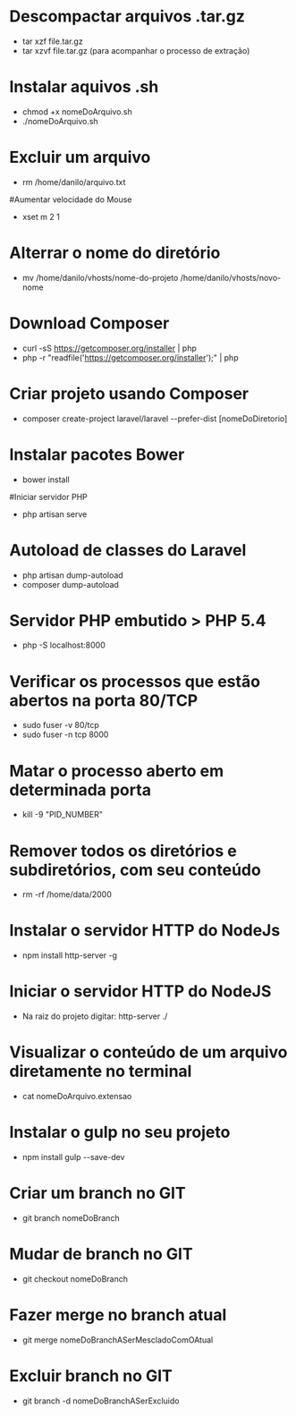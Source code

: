 # Descompactar arquivos .tar.gz
- tar xzf file.tar.gz
- tar xzvf file.tar.gz (para acompanhar o processo de extração)

# Instalar aquivos .sh
- chmod +x nomeDoArquivo.sh
- ./nomeDoArquivo.sh

# Excluir um arquivo
- rm /home/danilo/arquivo.txt

#Aumentar velocidade do Mouse
- xset m 2 1

# Alterrar o nome do diretório
- mv /home/danilo/vhosts/nome-do-projeto /home/danilo/vhosts/novo-nome

# Download Composer
- curl -sS https://getcomposer.org/installer | php
- php -r "readfile('https://getcomposer.org/installer');" | php

# Criar projeto usando Composer
- composer create-project laravel/laravel --prefer-dist [nomeDoDiretorio]

# Instalar pacotes Bower
- bower install

#Iniciar servidor PHP
- php artisan serve

# Autoload de classes do Laravel
- php artisan dump-autoload
- composer dump-autoload

# Servidor PHP embutido > PHP 5.4
- php -S localhost:8000

# Verificar os processos que estão abertos na porta 80/TCP
- sudo fuser -v 80/tcp
- sudo fuser -n tcp 8000

# Matar o processo aberto em determinada porta
- kill -9 "PID_NUMBER"

# Remover todos os diretórios e subdiretórios, com seu conteúdo
- rm -rf /home/data/2000

# Instalar o servidor HTTP do NodeJs
- npm install http-server -g

# Iniciar o servidor HTTP do NodeJS
- Na raiz do projeto digitar: http-server ./

# Visualizar o conteúdo de um arquivo diretamente no terminal
- cat nomeDoArquivo.extensao

# Instalar o gulp no seu projeto
- npm install gulp --save-dev

# Criar um branch no GIT
- git branch nomeDoBranch

# Mudar de branch no GIT
- git checkout nomeDoBranch

# Fazer merge no branch atual
- git merge nomeDoBranchASerMescladoComOAtual

# Excluir branch no GIT
- git branch -d nomeDoBranchASerExcluido
